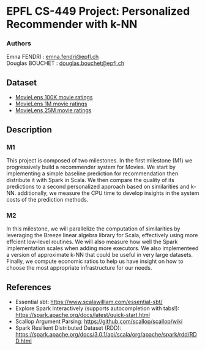 # EPFL CS-449 Project: Personalized Recommender with k-NN
### Authors 
Emna FENDRI : emna.fendri@epfl.ch  
Douglas BOUCHET : douglas.bouchet@epfl.ch  
## Dataset
* [MovieLens 100K movie ratings](https://grouplens.org/datasets/movielens/100k/)
* [MovieLens 1M movie ratings](https://grouplens.org/datasets/movielens/1m/)
* [MovieLens 25M movie ratings](https://grouplens.org/datasets/movielens/25m/)


## Description
### M1
This project is composed of two milestones. In the first milestone (M1) we progressively build a recommender system for Movies. We start by implementing a simple baseline prediction for recommendation then distribute it with Spark in Scala. We then compare the quality of its predictions to a second personalized approach based on similarities and k-NN. additionally, we measure the CPU time to develop insights in the system costs of the prediction methods.

### M2
In this milestone, we will parallelize the computation of similarities by leveraging the Breeze linear algebra library for Scala, effectively using more effcient low-level routines. We will also measure how well the Spark implementation scales when adding more executors. We also implementeed a version of approximate k-NN that could be useful in very large datasets. Finally, we compute economic ratios to help us have insight on how to choose the most appropriate infrastructure for our needs.

## References
- Essential sbt: https://www.scalawilliam.com/essential-sbt/  
- Explore Spark Interactively (supports autocompletion with tabs!): https://spark.apache.org/docs/latest/quick-start.html
- Scallop Argument Parsing: https://github.com/scallop/scallop/wiki
- Spark Resilient Distributed Dataset (RDD): https://spark.apache.org/docs/3.0.1/api/scala/org/apache/spark/rdd/RDD.html
